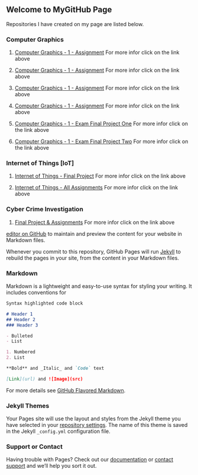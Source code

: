 ## Welcome to MyGitHub Page

Repositories I have created on my page are listed below. 

### Computer Graphics
1. [Computer Graphics - 1 - Assignment](https://github.com/kcshettar/cg-assignment-1)
For more infor click on the link above

2. [Computer Graphics - 1 - Assignment](https://github.com/kcshettar/cg-assignment-2)
For more infor click on the link above

3. [Computer Graphics - 1 - Assignment](https://github.com/kcshettar/cg-assignment-3)
For more infor click on the link above

4. [Computer Graphics - 1 - Assignment](https://github.com/kcshettar/cg-assignment-4)
For more infor click on the link above

5. [Computer Graphics - 1 - Exam Final Project One](https://github.com/kcshettar/cg-exam-2)
For more infor click on the link above

6. [Computer Graphics - 1 - Exam Final Project Two](https://github.com/kcshettar/cg-final)
For more infor click on the link above

### Internet of Things [IoT]
1. [Internet of Things - Final Project](https://github.com/kcshettar/IoT-project)
For more infor click on the link above

2. [Internet of Things - All Assignments](https://github.com/kcshettar/IoT-all)
For more infor click on the link above

### Cyber Crime Investigation
1. [Final Project & Assignments](https://github.com/kcshettar/cyber-crime-investigation)
For more infor click on the link above

[editor on GitHub](https://github.com/kcshettar/kcshettar.github.io/edit/master/index.md) to maintain and preview the content for your website in Markdown files.

Whenever you commit to this repository, GitHub Pages will run [Jekyll](https://jekyllrb.com/) to rebuild the pages in your site, from the content in your Markdown files.

### Markdown

Markdown is a lightweight and easy-to-use syntax for styling your writing. It includes conventions for

```markdown
Syntax highlighted code block

# Header 1
## Header 2
### Header 3

- Bulleted
- List

1. Numbered
2. List

**Bold** and _Italic_ and `Code` text

[Link](url) and ![Image](src)
```

For more details see [GitHub Flavored Markdown](https://guides.github.com/features/mastering-markdown/).

### Jekyll Themes

Your Pages site will use the layout and styles from the Jekyll theme you have selected in your [repository settings](https://github.com/kcshettar/kcshettar.github.io/settings). The name of this theme is saved in the Jekyll `_config.yml` configuration file.

### Support or Contact

Having trouble with Pages? Check out our [documentation](https://help.github.com/categories/github-pages-basics/) or [contact support](https://github.com/contact) and we’ll help you sort it out.
